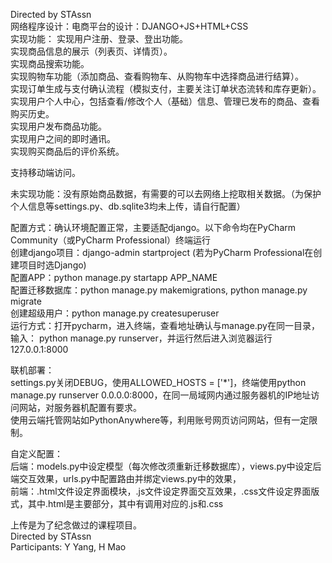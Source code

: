 Directed by STAssn          
网络程序设计：电商平台的设计：DJANGO+JS+HTML+CSS      
实现功能：
实现用户注册、登录、登出功能。     
实现商品信息的展示（列表页、详情页）。     
实现商品搜索功能。     
实现购物车功能（添加商品、查看购物车、从购物车中选择商品进行结算）。     
实现订单生成与支付确认流程（模拟支付，主要关注订单状态流转和库存更新）。      
实现用户个人中心，包括查看/修改个人（基础）信息、管理已发布的商品、查看购买历史。     
实现用户发布商品功能。     
实现用户之间的即时通讯。     
实现购买商品后的评价系统。     

支持移动端访问。       

未实现功能：没有原始商品数据，有需要的可以去网络上挖取相关数据。（为保护个人信息等settings.py、db.sqlite3均未上传，请自行配置）    

配置方式：确认环境配置正常，主要适配django。以下命令均在PyCharm Community（或PyCharm Professional）终端运行      
创建django项目：django-admin startproject  (若为PyCharm Professional在创建项目时选Django)       
配置APP：python manage.py startapp APP_NAME      
配置迁移数据库：python manage.py makemigrations,  python manage.py migrate      
创建超级用户：python manage.py createsuperuser       
运行方式：打开pycharm，进入终端，查看地址确认与manage.py在同一目录，输入： python manage.py runserver，并运行然后进入浏览器运行127.0.0.1:8000          

联机部署：      
settings.py关闭DEBUG，使用ALLOWED_HOSTS = ['*']，终端使用python manage.py runserver 0.0.0.0:8000，在同一局域网内通过服务器机的IP地址访问网站，对服务器机配置有要求。      
使用云端托管网站如PythonAnywhere等，利用账号网页访问网站，但有一定限制。       

自定义配置：     
后端：models.py中设定模型（每次修改须重新迁移数据库），views.py中设定后端交互效果，urls.py中配置路由并绑定views.py中的效果，      
前端：.html文件设定界面模块，.js文件设定界面交互效果，.css文件设定界面版式，其中.html是主要部分，其中有调用对应的.js和.css             

上传是为了纪念做过的课程项目。     
Directed by STAssn     
Participants: Y Yang, H Mao    
